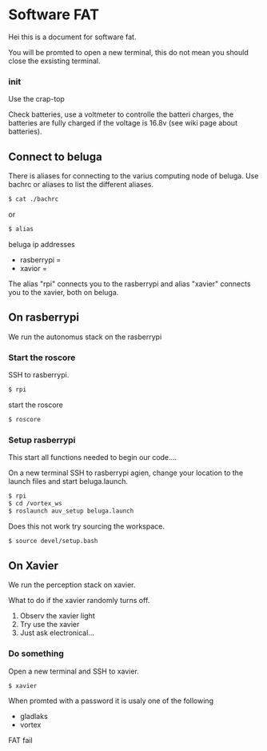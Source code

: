# Software FAT

Hei this is a document for software fat.

You will be promted to open a new terminal, this do not mean you should close the exsisting terminal.

### init

Use the crap-top

Check batteries, use a voltmeter to controlle the batteri charges, the batteries are fully charged if the voltage is 16.8v (see wiki page about batteries).

## Connect to beluga

There is aliases for connecting to the varius computing node of beluga. Use bachrc or aliases to list the different aliases.

```bash
$ cat ./bachrc
```
or
```bash
$ alias
```

beluga ip addresses
- rasberrypi = 
- xavior = 

The alias "rpi" connects you to the rasberrypi and alias "xavier" connects you to the xavier, both on beluga.

## On rasberrypi

We run the autonomus stack on the rasberrypi

### Start the roscore

SSH to rasberrypi.

```bash
$ rpi
```

start the roscore

```bash
$ roscore
```

### Setup rasberrypi 

This start all functions needed to begin our code....

On a new terminal SSH to rasberrypi agien, change your location to the launch files and start beluga.launch.

```bash
$ rpi
$ cd /vortex_ws
$ roslaunch auv_setup beluga.launch
```
Does this not work try sourcing the workspace.

```bash
$ source devel/setup.bash
```

## On Xavier

We run the perception stack on xavier.

What to do if the xavier randomly turns off.
1. Observ the xavier light
2. Try use the xavier
3. Just ask electronical...

### Do something

Open a new terminal and SSH to xavier.

```bash
$ xavier
```

When promted with a password it is usaly one of the following
- gladlaks
- vortex




FAT fail






